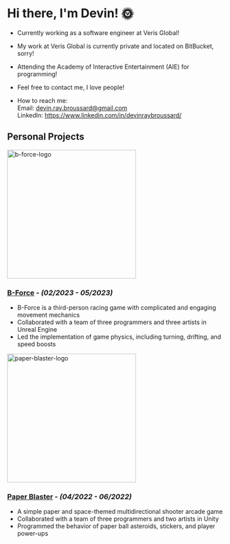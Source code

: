 # Hi there, I'm Devin! 🌞
- Currently working as a software engineer at Veris Global!
- My work at Veris Global is currently private and located on BitBucket, sorry!
- Attending the Academy of Interactive Entertainment (AIE) for programming!
- Feel free to contact me, I love people!

- How to reach me:  
Email: devin.ray.broussard@gmail.com  
LinkedIn: https://www.linkedin.com/in/devinraybroussard/

## Personal Projects  
<img height="300px" src="https://img.itch.zone/aW1nLzEyNDE0NTAwLnBuZw==/315x250%23c/PhDID7.png" alt="b-force-logo" href="b-force.itch.io">  

### [B-Force](b-force.itch.io) - *(02/2023 - 05/2023)*  
- B-Force is a third-person racing game with complicated and engaging movement mechanics
- Collaborated with a team of three programmers and three artists in Unreal Engine
- Led the implementation of game physics, including turning, drifting, and speed boosts

<img height="300px" src="https://github.com/devinbroussard/devinbroussard/assets/74983427/0ecaeb8a-9523-4fa9-a614-33717b25c456" alt="paper-blaster-logo" href="paperblaster.itch.io/paper-blaster">

### [Paper Blaster](paperblaster.itch.io/paper-blaster) - *(04/2022 - 06/2022)*
- A simple paper and space-themed multidirectional shooter arcade game
- Collaborated with a team of three programmers and two artists in Unity
- Programmed the behavior of paper ball asteroids, stickers, and player power-ups
